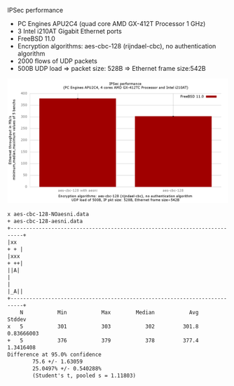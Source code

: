 IPSec performance
  - PC Engines APU2C4 (quad core AMD GX-412T Processor 1 GHz)
  - 3 Intel i210AT Gigabit Ethernet ports
  - FreeBSD 11.0
  - Encryption algorithms: aes-cbc-128 (rijndael-cbc), no authentication algorithm
  - 2000 flows of UDP packets
  - 500B UDP load => packet size: 528B => Ethernet frame size:542B

![IPSec performance with FreeBSD 11.0 on PC Engines APU2C4](graph.png)


```
x aes-cbc-128-NOaesni.data
+ aes-cbc-128-aesni.data
+--------------------------------------------------------------------------+
|xx                                                                    + + |
|xxx                                                                   + ++|
||A|                                                                       |
|                                                                      |_A||
+--------------------------------------------------------------------------+
    N           Min           Max        Median           Avg        Stddev
x   5           301           303           302         301.8    0.83666003
+   5           376           379           378         377.4     1.3416408
Difference at 95.0% confidence
        75.6 +/- 1.63059
        25.0497% +/- 0.540288%
        (Student's t, pooled s = 1.11803)
```
